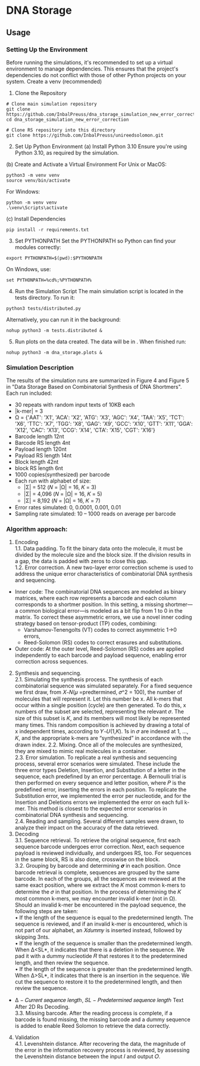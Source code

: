 # DNA Storage

## Usage
### Setting Up the Environment

Before running the simulations, it's recommended to set up a virtual environment to manage dependencies. This ensures that the project's dependencies do not conflict with those of other Python projects on your system.
Create a venv (recommended)
1. Clone the Repository
```console
# Clone main simulation repository
git clone https://github.com/InbalPreuss/dna_storage_simulation_new_error_correction.git
cd dna_storage_simulation_new_error_correction

# Clone RS repository into this directory
git clone https://github.com/InbalPreuss/unireedsolomon.git

```
2. Set Up Python Environment
(a) Install Python 3.10
Ensure you're using Python 3.10, as required by the simulation.

(b) Create and Activate a Virtual Environment
For Unix or MacOS:
```console
python3 -m venv venv
source venv/bin/activate
```

For Windows:
```console
python -m venv venv
.\venv\Scripts\activate
```

(c) Install Dependencies
```console
pip install -r requirements.txt
```
3. Set PYTHONPATH
Set the PYTHONPATH so Python can find your modules correctly:
```console
export PYTHONPATH=$(pwd):$PYTHONPATH
```
On Windows, use:
```console
set PYTHONPATH=%cd%;%PYTHONPATH%
```

4. Run the Simulation Script
The main simulation script is located in the tests directory. To run it:
```console
python3 tests/distributed.py
```
Alternatively, you can run it in the background:
```console
nohup python3 -m tests.distributed &
```
5. Run plots on the data created. The data will be in .
When finished run:
```console
nohup python3 -m dna_storage.plots &
```

### Simulation Description
The results of the simulation runs are summarized in Figure 4 and Figure 5 in "Data Storage Based on Combinatorial Synthesis of DNA Shortmers".
Each run included:
* 30 repeats with random input texts of 10KB each
* |k-mer| = 3
* Ω = {'AAT': 'X1',
       'ACA': 'X2',
       'ATG': 'X3',
       'AGC': 'X4',
       'TAA': 'X5',
       'TCT': 'X6',
       'TTC': 'X7',
       'TGG': 'X8',
       'GAG': 'X9',
       'GCC': 'X10',
       'GTT': 'X11',
       'GGA': 'X12',
       'CAC': 'X13',
       'CCG': 'X14',
       'CTA': 'X15',
       'CGT': 'X16'}
* Barcode length 12nt
* Barcode RS length 4nt
* Payload length 120nt
* Payload RS length 14nt
* Block length 42nt
* block RS length 6nt
* 1000 copies(synthesized) per barcode
* Each run with alphabet of size:
  * |Σ| = 512 (𝑁 = |Ω| = 16, 𝐾 = 3)
  * |Σ| = 4,096 (𝑁 = |Ω| = 16, 𝐾 = 5)
  * |Σ| = 8,192 (𝑁 = |Ω| = 16, 𝐾 = 7)
* Error rates simulated: 0, 0.0001, 0.001, 0.01
* Sampling rate simulated: 10 – 1000 reads on average per barcode

### Algorithm approach:
1. Encoding  
1.1. Data padding. To fit the binary data onto the molecule, it must be divided by the molecule size and the block size. If the division results in a gap, the data is padded with zeros to close this gap.  
1.2. Error correction. A new two-layer error correction scheme is used to address the unique error characteristics of combinatorial DNA synthesis and sequencing. 
* Inner code:
The combinatorial DNA sequences are modeled as binary matrices, where each row represents a barcode and each column corresponds to a shortmer position. In this setting, a missing shortmer—a common biological error—is modeled as a bit flip from 1 to 0 in the matrix. To correct these asymmetric errors, we use a novel inner coding strategy based on tensor-product (TP) codes, combining:
  * Varshamov-Tenengolts (VT) codes to correct asymmetric 1→0 errors,
  * Reed-Solomon (RS) codes to correct erasures and substitutions.
* Outer code:
At the outer level, Reed-Solomon (RS) codes are applied independently to each barcode and payload sequence, enabling error correction across sequences.
2. Synthesis and sequencing.    
2.1. Simulating the synthesis process. The synthesis of each combinatorial sequence was simulated separately.
For a fixed sequence we first draw, from 𝑋`~`𝑁(𝜇 =predtermined, 𝜎^2 = 100), the number of molecules that will represent it. Let this number be x. All k-mers that occur within a single position (cycle) are then generated. To do this, x numbers of the subset are selected, representing the relevant 𝜎. The size of this 
subset is 𝐾, and its members will most likely be represented many times. This random composition is achieved by drawing a total of x independent times, according to 𝑌`~`𝑈(1,𝐾). 1s in 𝜎 are indexed at 1, …, 𝐾, and the appropriate k-mers are “synthesized” in accordance with the drawn index. 
2.2. Mixing. Once all of the molecules are synthesized, they are mixed to mimic real molecules in a container.  
2.3. Error simulation. To replicate a real synthesis and sequencing process, several error scenarios were simulated. These include the three error types Deletion, Insertion, and Substitution of a letter in the sequence, each predefined by an error percentage. A Bernoulli trial is then performed on every sequence and letter position, where 𝑃 is the predefined error, inserting the errors in each position. To replicate the Substitution error, we implemented the error per nucleotide, and for the Insertion and Deletions errors we implemented 
the error on each full k-mer. This method is closest to the expected error scenarios in combinatorial DNA synthesis and sequencing.  
2.4. Reading and sampling. Several different samples were drawn, to analyze their impact on the accuracy of 
the data retrieved.
3. Decoding  
3.1. Sequence retrieval. To retrieve the original sequence, first each sequence barcode undergoes error correction. Next, each sequence payload is reviewed individually, and undergoes RS, too. For sequences in the same block, RS is also done, crosswise on the block.  
3.2. Grouping by barcode and determining 𝝈 in each position. Once barcode retrieval is complete, sequences are grouped by the same barcode. In each of the groups, all the sequences are reviewed at the same exact position, where we extract the 𝐾 most common k-mers to determine the 𝜎 in that position. In the process of determining the 𝐾 most common k-mers, we may encounter invalid k-mer (not in Ω). Should an invalid k-mer be encountered in the payload sequence, the following steps are taken:  
• If the length of the sequence is equal to the predetermined length. The sequence is reviewed, and if an invalid k-mer is encountered, which is not part of our alphabet, an 𝑋𝑑𝑢𝑚𝑚𝑦 is inserted instead, followed by skipping 3nts.  
• If the length of the sequence is smaller than the predetermined length. When Δ<SL*, it indicates that there is a deletion in the sequence. We pad it with a dummy nucleotide 𝑅 that restores it to the predetermined length, and then review the sequence.   
• If the length of the sequence is greater than the predetermined length. When Δ>SL*, it indicates that there is an insertion in the sequence. We cut the sequence to restore it to the predetermined length, and then review the sequence.   
* Δ − 𝐶𝑢𝑟𝑟𝑒𝑛𝑡 𝑠𝑒𝑞𝑢𝑒𝑛𝑐𝑒 𝑙𝑒𝑛𝑔𝑡ℎ, 𝑆𝐿 − 𝑃𝑟𝑒𝑑𝑒𝑡𝑒𝑟𝑚𝑖𝑛𝑒𝑑 𝑠𝑒𝑞𝑢𝑒𝑛𝑐𝑒 𝑙𝑒𝑛𝑔𝑡ℎ
Text After 2D Rs Decoding.  
3.3. Missing barcode. After the reading process is complete, if a barcode is found missing, the missing barcode and a dummy sequence is added to enable Reed Solomon to retrieve the data correctly.   
4. Validation  
4.1. Levenshtein distance. After recovering the data, the magnitude of the error in the information recovery process is reviewed, by assessing the Levenshtein distance between the input 𝐼 and output 𝑂.

